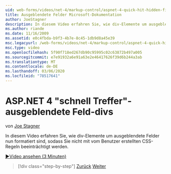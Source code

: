 ```yaml
---
uid: web-forms/videos/net-4/markup-control/aspnet-4-quick-hit-hidden-field-divs
title: Ausgeblendete Felder Microsoft-Dokumentation
author: JoeStagner
description: In diesem Video erfahren Sie, wie div-Elemente um ausgeblendete Felder nun formatiert sind, sodass Sie nicht mit vom Benutzer erstellten CSS-Regeln beeinträchtigt werden.
ms.author: riande
ms.date: 11/16/2009
ms.assetid: e0c4fbda-b9f3-4b7e-8c45-1db9d8a45e39
msc.legacyurl: /web-forms/videos/net-4/markup-control/aspnet-4-quick-hit-hidden-field-divs
msc.type: video
ms.openlocfilehash: 5f90f718ed267db90c95995c02c63872b497a005
ms.sourcegitcommit: e7e91932a6e91a63e2e46417626f39d6b244a3ab
ms.translationtype: MT
ms.contentlocale: de-DE
ms.lasthandoff: 03/06/2020
ms.locfileid: "78517641"
---
```

# <a name="aspnet-4-quick-hit---hidden-field-divs"></a>ASP.NET 4 "schnell Treffer"-ausgeblendete Feld-divs

von [Joe Stagner](https://github.com/JoeStagner)

In diesem Video erfahren Sie, wie div-Elemente um ausgeblendete Felder nun formatiert sind, sodass Sie nicht mit vom Benutzer erstellten CSS-Regeln beeinträchtigt werden.

[&#9654;Video ansehen (3 Minuten)](https://channel9.msdn.com/Blogs/ASP-NET-Site-Videos/aspnet-4-quick-hit-hidden-field-divs)

> [!div class="step-by-step"]
> [Zurück](aspnet-4-quick-hit-tableless-menu-control.md)
> [Weiter](aspnet-4-quick-hit-disabled-control-styling.md)
